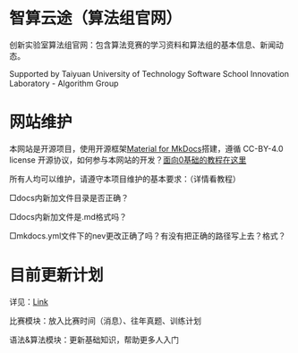 # 智算云途（算法组官网）

创新实验室算法组官网：包含算法竞赛的学习资料和算法组的基本信息、新闻动态。

Supported by Taiyuan University of Technology Software School Innovation Laboratory - Algorithm Group

# 网站维护

本网站是开源项目，使用开源框架[Material for MkDocs](https://squidfunk.github.io/mkdocs-material/)搭建，遵循 CC-BY-4.0 license 开源协议，如何参与本网站的开发？[面向0基础的教程在这里](https://github.com/Ar-Gas/selab-aig.github.io/discussions/2)

所有人均可以维护，请遵守本项目维护的基本要求：（详情看教程）

□docs内新加文件目录是否正确？

□docs内新加文件是.md格式吗？

□mkdocs.yml文件下的nev更改正确了吗？有没有把正确的路径写上去？格式？

# 目前更新计划

详见：[Link](https://github.com/Ar-Gas/selab-aig.github.io/discussions/1)

比赛模块：放入比赛时间（消息）、往年真题、训练计划

语法&算法模块：更新基础知识，帮助更多人入门
